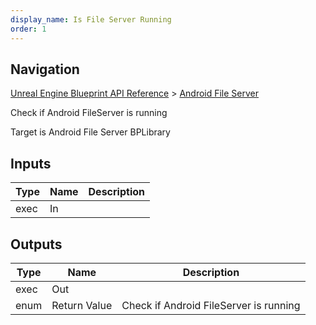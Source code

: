 ```yaml
---
display_name: Is File Server Running
order: 1
---
```

## Navigation

[Unreal Engine Blueprint API Reference](https://dev.epicgames.com/documentation/en-us/unreal-engine/BlueprintAPI) > [Android File Server](https://dev.epicgames.com/documentation/en-us/unreal-engine/BlueprintAPI/AndroidFileServer)

Check if Android FileServer is running

Target is Android File Server BPLibrary

## Inputs

| Type | Name | Description |
| --- | --- | --- |
| exec | In |  |

## Outputs

| Type | Name | Description |
| --- | --- | --- |
| exec | Out |  |
| enum | Return Value | Check if Android FileServer is running |
